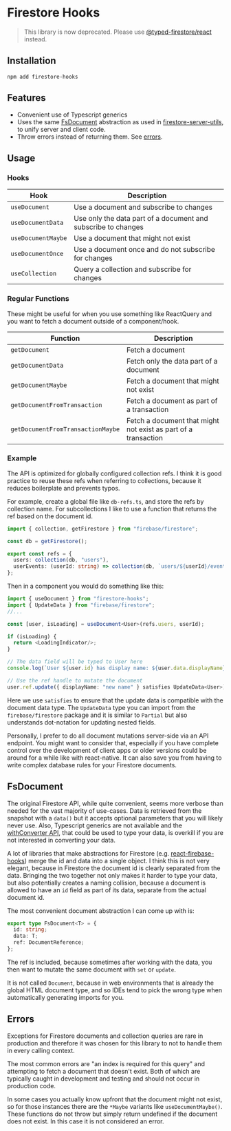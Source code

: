 # Firestore Hooks

> This library is now deprecated. Please use [@typed-firestore/react](https://github.com/0x08/typed-firestore-react) instead.

## Installation

`npm add firestore-hooks`

## Features

- Convenient use of Typescript generics
- Uses the same [FsDocument](#fsdocument) abstraction as used in
  [firestore-server-utils](), to unify server and client code.
- Throw errors instead of returning them. See [errors](#errors).

## Usage

### Hooks

| Hook               | Description                                                   |
| ------------------ | ------------------------------------------------------------- |
| `useDocument`      | Use a document and subscribe to changes                       |
| `useDocumentData`  | Use only the data part of a document and subscribe to changes |
| `useDocumentMaybe` | Use a document that might not exist                           |
| `useDocumentOnce`  | Use a document once and do not subscribe for changes          |
| `useCollection`    | Query a collection and subscribe for changes                  |

### Regular Functions

These might be useful for when you use something like ReactQuery and you want to
fetch a document outside of a component/hook.

| Function                          | Description                                                    |
| --------------------------------- | -------------------------------------------------------------- |
| `getDocument`                     | Fetch a document                                               |
| `getDocumentData`                 | Fetch only the data part of a document                         |
| `getDocumentMaybe`                | Fetch a document that might not exist                          |
| `getDocumentFromTransaction`      | Fetch a document as part of a transaction                      |
| `getDocumentFromTransactionMaybe` | Fetch a document that might not exist as part of a transaction |

### Example

The API is optimized for globally configured collection refs. I think it is good
practice to reuse these refs when referring to collections, because it reduces
boilerplate and prevents typos.

For example, create a global file like `db-refs.ts`, and store the refs by
collection name. For subcollections I like to use a function that returns the
ref based on the document id.

```ts
import { collection, getFirestore } from "firebase/firestore";

const db = getFirestore();

export const refs = {
  users: collection(db, "users"),
  userEvents: (userId: string) => collection(db, `users/${userId}/events`),
};
```

Then in a component you would do something like this:

```ts
import { useDocument } from "firestore-hooks";
import { UpdateData } from "firebase/firestore";
//...

const [user, isLoading] = useDocument<User>(refs.users, userId);

if (isLoading) {
  return <LoadingIndicator/>;
}

// The data field will be typed to User here
console.log(`User ${user.id} has display name: ${user.data.displayName}`);

// Use the ref handle to mutate the document
user.ref.update({ displayName: "new name" } satisfies UpdateData<User>);
```

Here we use `satisfies` to ensure that the update data is compatible with the
document data type. The `UpdateData` type you can import from the
`firebase/firestore` package and it is similar to `Partial` but also understands
dot-notation for updating nested fields.

Personally, I prefer to do all document mutations server-side via an API
endpoint. You might want to consider that, especially if you have complete
control over the development of client apps or older versions could be around
for a while like with react-native. It can also save you from having to write
complex database rules for your Firestore documents.

## FsDocument

The original Firestore API, while quite convenient, seems more verbose than
needed for the vast majority of use-cases. Data is retrieved from the snapshot
with a `data()` but it accepts optional parameters that you will likely never
use. Also, Typescript generics are not available and the [withConverter API](),
that could be used to type your data, is overkill if you are not interested in
converting your data.

A lot of libraries that make abstractions for Firestore (e.g.
[react-firebase-hooks]()) merge the id and data into a single object. I think
this is not very elegant, because in Firestore the document id is clearly
separated from the data. Bringing the two together not only makes it harder to
type your data, but also potentially creates a naming collision, because a
document is allowed to have an `id` field as part of its data, separate from the
actual document id.

The most convenient document abstraction I can come up with is:

```ts
export type FsDocument<T> = {
  id: string;
  data: T;
  ref: DocumentReference;
};
```

The ref is included, because sometimes after working with the data, you then
want to mutate the same document with `set` or `update`.

It is not called `Document`, because in web environments that is already the
global HTML document type, and so IDEs tend to pick the wrong type when
automatically generating imports for you.

## Errors

Exceptions for Firestore documents and collection queries are rare in production
and therefore it was chosen for this library to not to handle them in every
calling context.

The most common errors are "an index is required for this query" and attempting
to fetch a document that doesn't exist. Both of which are typically caught in
development and testing and should not occur in production code.

In some cases you actually know upfront that the document might not exist, so
for those instances there are the `*Maybe` variants like `useDocumentMaybe()`.
These functions do not throw but simply return undefined if the document does
not exist. In this case it is not considered an error.
